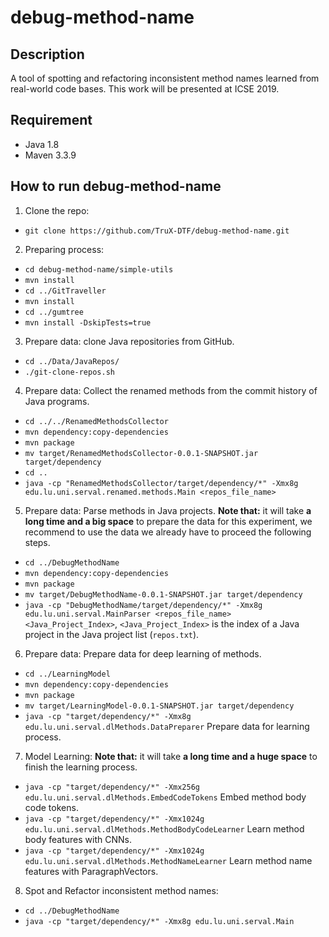 # debug-method-name

Description
------------
A tool of spotting and refactoring inconsistent method names learned from real-world code bases.
This work will be presented at ICSE 2019.

Requirement
------------
  - Java 1.8
  - Maven 3.3.9
  

How to run debug-method-name
-----------------------------
1. Clone the repo:
  - `git clone https://github.com/TruX-DTF/debug-method-name.git`

2. Preparing process:
  - `cd debug-method-name/simple-utils`
  - `mvn install`
  - `cd ../GitTraveller`
  - `mvn install`
  - `cd ../gumtree`
  - `mvn install -DskipTests=true`
  
3. Prepare data: clone Java repositories from GitHub.
  - `cd ../Data/JavaRepos/`
  - `./git-clone-repos.sh`

4. Prepare data: Collect the renamed methods from the commit history of Java programs.
  - `cd ../../RenamedMethodsCollector`
  - `mvn dependency:copy-dependencies`
  - `mvn package`
  - `mv target/RenamedMethodsCollector-0.0.1-SNAPSHOT.jar target/dependency`
  - `cd ..`
  - `java -cp "RenamedMethodsCollector/target/dependency/*" -Xmx8g edu.lu.uni.serval.renamed.methods.Main <repos_file_name>`
  
5. Prepare data: Parse methods in Java projects.
   **Note that:** it will take **a long time and a big space** to prepare the data for this experiment, we recommend to use the data we already have to proceed the following steps.
  - `cd ../DebugMethodName`
  - `mvn dependency:copy-dependencies`
  - `mvn package`
  - `mv target/DebugMethodName-0.0.1-SNAPSHOT.jar target/dependency`
  - `java -cp "DebugMethodName/target/dependency/*" -Xmx8g edu.lu.uni.serval.MainParser <repos_file_name> <Java_Project_Index>`, `<Java_Project_Index>` is the index of a Java project in the Java project list (`repos.txt`).
  
6. Prepare data: Prepare data for deep learning of methods.	
  - `cd ../LearningModel`
  - `mvn dependency:copy-dependencies`
  - `mvn package`
  - `mv target/LearningModel-0.0.1-SNAPSHOT.jar target/dependency`
  - `java -cp "target/dependency/*" -Xmx8g edu.lu.uni.serval.dlMethods.DataPreparer` Prepare data for learning process.
  
7. Model Learning:
   **Note that:** it will take **a long time and a huge space** to finish the learning process.
  - `java -cp "target/dependency/*" -Xmx256g edu.lu.uni.serval.dlMethods.EmbedCodeTokens` Embed method body code tokens.
  - `java -cp "target/dependency/*" -Xmx1024g edu.lu.uni.serval.dlMethods.MethodBodyCodeLearner` Learn method body features with CNNs.
  - `java -cp "target/dependency/*" -Xmx1024g edu.lu.uni.serval.dlMethods.MethodNameLearner` Learn method name features with ParagraphVectors.

8. Spot and Refactor inconsistent method names:
  - `cd ../DebugMethodName`
  - `java -cp "target/dependency/*" -Xmx8g edu.lu.uni.serval.Main`

